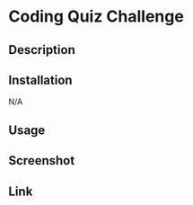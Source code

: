 # Coding Quiz Challenge

## Description



## Installation

N/A

## Usage



## Screenshot



## Link


